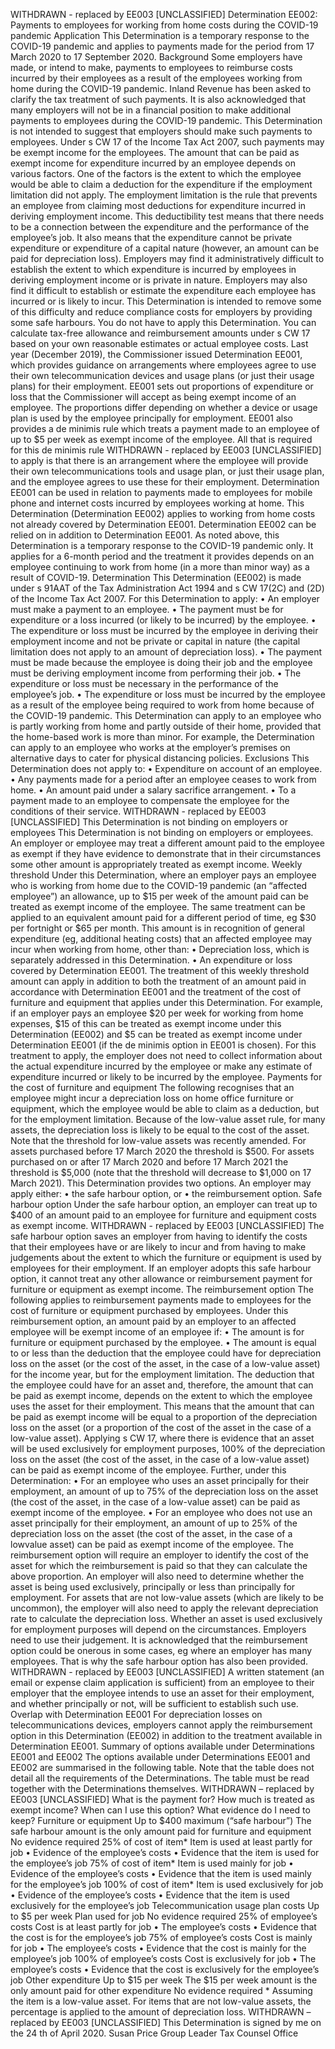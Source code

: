 WITHDRAWN - replaced by EE003 \[UNCLASSIFIED\] Determination EE002: Payments to employees for working from home costs during the COVID-19 pandemic Application This Determination is a temporary response to the COVID-19 pandemic and applies to payments made for the period from 17 March 2020 to 17 September 2020. Background Some employers have made, or intend to make, payments to employees to reimburse costs incurred by their employees as a result of the employees working from home during the COVID-19 pandemic. Inland Revenue has been asked to clarify the tax treatment of such payments. It is also acknowledged that many employers will not be in a financial position to make additional payments to employees during the COVID-19 pandemic. This Determination is not intended to suggest that employers should make such payments to employees. Under s CW 17 of the Income Tax Act 2007, such payments may be exempt income for the employees. The amount that can be paid as exempt income for expenditure incurred by an employee depends on various factors. One of the factors is the extent to which the employee would be able to claim a deduction for the expenditure if the employment limitation did not apply. The employment limitation is the rule that prevents an employee from claiming most deductions for expenditure incurred in deriving employment income. This deductibility test means that there needs to be a connection between the expenditure and the performance of the employee’s job. It also means that the expenditure cannot be private expenditure or expenditure of a capital nature (however, an amount can be paid for depreciation loss). Employers may find it administratively difficult to establish the extent to which expenditure is incurred by employees in deriving employment income or is private in nature. Employers may also find it difficult to establish or estimate the expenditure each employee has incurred or is likely to incur. This Determination is intended to remove some of this difficulty and reduce compliance costs for employers by providing some safe harbours. You do not have to apply this Determination. You can calculate tax-free allowance and reimbursement amounts under s CW 17 based on your own reasonable estimates or actual employee costs. Last year (December 2019), the Commissioner issued Determination EE001, which provides guidance on arrangements where employees agree to use their own telecommunication devices and usage plans (or just their usage plans) for their employment. EE001 sets out proportions of expenditure or loss that the Commissioner will accept as being exempt income of an employee. The proportions differ depending on whether a device or usage plan is used by the employee principally for employment. EE001 also provides a de minimis rule which treats a payment made to an employee of up to $5 per week as exempt income of the employee. All that is required for this de minimis rule WITHDRAWN - replaced by EE003 \[UNCLASSIFIED\] to apply is that there is an arrangement where the employee will provide their own telecommunications tools and usage plan, or just their usage plan, and the employee agrees to use these for their employment. Determination EE001 can be used in relation to payments made to employees for mobile phone and internet costs incurred by employees working at home. This Determination (Determination EE002) applies to working from home costs not already covered by Determination EE001. Determination EE002 can be relied on in addition to Determination EE001. As noted above, this Determination is a temporary response to the COVID-19 pandemic only. It applies for a 6-month period and the treatment it provides depends on an employee continuing to work from home (in a more than minor way) as a result of COVID-19. Determination This Determination (EE002) is made under s 91AAT of the Tax Administration Act 1994 and s CW 17(2C) and (2D) of the Income Tax Act 2007. For this Determination to apply: • An employer must make a payment to an employee. • The payment must be for expenditure or a loss incurred (or likely to be incurred) by the employee. • The expenditure or loss must be incurred by the employee in deriving their employment income and not be private or capital in nature (the capital limitation does not apply to an amount of depreciation loss). • The payment must be made because the employee is doing their job and the employee must be deriving employment income from performing their job. • The expenditure or loss must be necessary in the performance of the employee’s job. • The expenditure or loss must be incurred by the employee as a result of the employee being required to work from home because of the COVID-19 pandemic. This Determination can apply to an employee who is partly working from home and partly outside of their home, provided that the home-based work is more than minor. For example, the Determination can apply to an employee who works at the employer’s premises on alternative days to cater for physical distancing policies. Exclusions This Determination does not apply to: • Expenditure on account of an employee. • Any payments made for a period after an employee ceases to work from home. • An amount paid under a salary sacrifice arrangement. • To a payment made to an employee to compensate the employee for the conditions of their service. WITHDRAWN - replaced by EE003 \[UNCLASSIFIED\] This Determination is not binding on employers or employees This Determination is not binding on employers or employees. An employer or employee may treat a different amount paid to the employee as exempt if they have evidence to demonstrate that in their circumstances some other amount is appropriately treated as exempt income. Weekly threshold Under this Determination, where an employer pays an employee who is working from home due to the COVID-19 pandemic (an “affected employee”) an allowance, up to $15 per week of the amount paid can be treated as exempt income of the employee. The same treatment can be applied to an equivalent amount paid for a different period of time, eg $30 per fortnight or $65 per month. This amount is in recognition of general expenditure (eg, additional heating costs) that an affected employee may incur when working from home, other than: • Depreciation loss, which is separately addressed in this Determination. • An expenditure or loss covered by Determination EE001. The treatment of this weekly threshold amount can apply in addition to both the treatment of an amount paid in accordance with Determination EE001 and the treatment of the cost of furniture and equipment that applies under this Determination. For example, if an employer pays an employee $20 per week for working from home expenses, $15 of this can be treated as exempt income under this Determination (EE002) and $5 can be treated as exempt income under Determination EE001 (if the de minimis option in EE001 is chosen). For this treatment to apply, the employer does not need to collect information about the actual expenditure incurred by the employee or make any estimate of expenditure incurred or likely to be incurred by the employee. Payments for the cost of furniture and equipment The following recognises that an employee might incur a depreciation loss on home office furniture or equipment, which the employee would be able to claim as a deduction, but for the employment limitation. Because of the low-value asset rule, for many assets, the depreciation loss is likely to be equal to the cost of the asset. Note that the threshold for low-value assets was recently amended. For assets purchased before 17 March 2020 the threshold is $500. For assets purchased on or after 17 March 2020 and before 17 March 2021 the threshold is $5,000 (note that the threshold will decrease to $1,000 on 17 March 2021). This Determination provides two options. An employer may apply either: • the safe harbour option, or • the reimbursement option. Safe harbour option Under the safe harbour option, an employer can treat up to $400 of an amount paid to an employee for furniture and equipment costs as exempt income. WITHDRAWN - replaced by EE003 \[UNCLASSIFIED\] The safe harbour option saves an employer from having to identify the costs that their employees have or are likely to incur and from having to make judgements about the extent to which the furniture or equipment is used by employees for their employment. If an employer adopts this safe harbour option, it cannot treat any other allowance or reimbursement payment for furniture or equipment as exempt income. The reimbursement option The following applies to reimbursement payments made to employees for the cost of furniture or equipment purchased by employees. Under this reimbursement option, an amount paid by an employer to an affected employee will be exempt income of an employee if: • The amount is for furniture or equipment purchased by the employee. • The amount is equal to or less than the deduction that the employee could have for depreciation loss on the asset (or the cost of the asset, in the case of a low-value asset) for the income year, but for the employment limitation. The deduction that the employee could have for an asset and, therefore, the amount that can be paid as exempt income, depends on the extent to which the employee uses the asset for their employment. This means that the amount that can be paid as exempt income will be equal to a proportion of the depreciation loss on the asset (or a proportion of the cost of the asset in the case of a low-value asset). Applying s CW 17, where there is evidence that an asset will be used exclusively for employment purposes, 100% of the depreciation loss on the asset (the cost of the asset, in the case of a low-value asset) can be paid as exempt income of the employee. Further, under this Determination: • For an employee who uses an asset principally for their employment, an amount of up to 75% of the depreciation loss on the asset (the cost of the asset, in the case of a low-value asset) can be paid as exempt income of the employee. • For an employee who does not use an asset principally for their employment, an amount of up to 25% of the depreciation loss on the asset (the cost of the asset, in the case of a lowvalue asset) can be paid as exempt income of the employee. The reimbursement option will require an employer to identify the cost of the asset for which the reimbursement is paid so that they can calculate the above proportion. An employer will also need to determine whether the asset is being used exclusively, principally or less than principally for employment. For assets that are not low-value assets (which are likely to be uncommon), the employer will also need to apply the relevant depreciation rate to calculate the depreciation loss. Whether an asset is used exclusively for employment purposes will depend on the circumstances. Employers need to use their judgement. It is acknowledged that the reimbursement option could be onerous in some cases, eg where an employer has many employees. That is why the safe harbour option has also been provided. WITHDRAWN - replaced by EE003 \[UNCLASSIFIED\] A written statement (an email or expense claim application is sufficient) from an employee to their employer that the employee intends to use an asset for their employment, and whether principally or not, will be sufficient to establish such use. Overlap with Determination EE001 For depreciation losses on telecommunications devices, employers cannot apply the reimbursement option in this Determination (EE002) in addition to the treatment available in Determination EE001. Summary of options available under Determinations EE001 and EE002 The options available under Determinations EE001 and EE002 are summarised in the following table. Note that the table does not detail all the requirements of the Determinations. The table must be read together with the Determinations themselves. WITHDRAWN – replaced by EE003 \[UNCLASSIFIED\] What is the payment for? How much is treated as exempt income? When can I use this option? What evidence do I need to keep? Furniture or equipment Up to $400 maximum (“safe harbour”) The safe harbour amount is the only amount paid for furniture and equipment No evidence required 25% of cost of item\* Item is used at least partly for job • Evidence of the employee’s costs • Evidence that the item is used for the employee’s job 75% of cost of item\* Item is used mainly for job • Evidence of the employee’s costs • Evidence that the item is used mainly for the employee’s job 100% of cost of item\* Item is used exclusively for job • Evidence of the employee’s costs • Evidence that the item is used exclusively for the employee’s job Telecommunication usage plan costs Up to $5 per week Plan used for job No evidence required 25% of employee’s costs Cost is at least partly for job • The employee’s costs • Evidence that the cost is for the employee’s job 75% of employee’s costs Cost is mainly for job • The employee’s costs • Evidence that the cost is mainly for the employee’s job 100% of employee’s costs Cost is exclusively for job • The employee’s costs • Evidence that the cost is exclusively for the employee’s job Other expenditure Up to $15 per week The $15 per week amount is the only amount paid for other expenditure No evidence required \* Assuming the item is a low-value asset. For items that are not low-value assets, the percentage is applied to the amount of depreciation loss. WITHDRAWN – replaced by EE003 \[UNCLASSIFIED\] This Determination is signed by me on the 24 th of April 2020. Susan Price Group Leader Tax Counsel Office